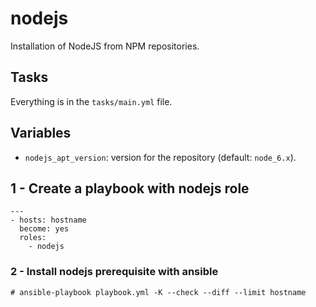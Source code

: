 # nodejs

Installation of NodeJS from NPM repositories.

## Tasks

Everything is in the `tasks/main.yml` file.

## Variables

* `nodejs_apt_version`: version for the repository (default: `node_6.x`).

## 1 - Create a playbook with nodejs role

~~~
---
- hosts: hostname
  become: yes
  roles:
    - nodejs
~~~

### 2 - Install nodejs prerequisite with ansible

~~~
# ansible-playbook playbook.yml -K --check --diff --limit hostname
~~~
